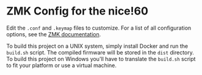 # ZMK Config for the nice!60

Edit the `.conf` and `.keymap` files to customize. For a list of all configuration options, see the [ZMK documentation](https://zmk.dev/docs/).

To build this project on a UNIX system, simply install Docker and run the `build.sh` script. The compiled firmware will be stored in the `dist` directory. To build this project on Windows you'll have to translate the `build.sh` script to fit your platform or use a virtual machine.
